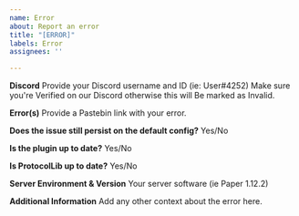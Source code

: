 ```yaml
---
name: Error
about: Report an error
title: "[ERROR]"
labels: Error
assignees: ''

---
```


**Discord**
Provide your Discord username and ID (ie: User#4252)
Make sure you're Verified on our Discord otherwise this will
Be marked as Invalid.

**Error(s)**
Provide a Pastebin link with your error.

**Does the issue still persist on the default config?**
Yes/No

**Is the plugin up to date?**
Yes/No

**Is ProtocolLib up to date?**
Yes/No

**Server Environment & Version**
Your server software (ie Paper 1.12.2)

**Additional Information**
Add any other context about the error here.
